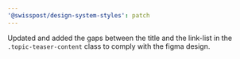 ```yaml
---
'@swisspost/design-system-styles': patch
---
```


Updated and added the gaps between the title and the link-list in the `.topic-teaser-content` class to comply with the figma design.
